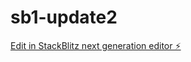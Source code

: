 # sb1-update2

[Edit in StackBlitz next generation editor ⚡️](https://stackblitz.com/~/github.com/drmas001/sb1-update2)